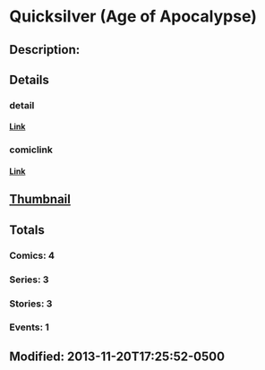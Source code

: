 # Quicksilver (Age of Apocalypse)
## Description: 
## Details
### detail
#### [Link](http://marvel.com/comics/characters/1010964/quicksilver_age_of_apocalypse?utm_campaign=apiRef&utm_source=225578a89fc76f3d20fbffda5d17a88d)
### comiclink
#### [Link](http://marvel.com/comics/characters/1010964/quicksilver_age_of_apocalypse?utm_campaign=apiRef&utm_source=225578a89fc76f3d20fbffda5d17a88d)
## [Thumbnail](http://i.annihil.us/u/prod/marvel/i/mg/9/50/528d36e27d0ae.jpg)
## Totals
### Comics: 4
### Series: 3
### Stories: 3
### Events: 1
## Modified: 2013-11-20T17:25:52-0500